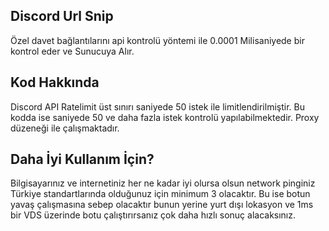 ## Discord Url Snip
Özel davet bağlantılarını api kontrolü yöntemi ile 0.0001 Milisaniyede bir kontrol eder ve Sunucuya Alır.

## Kod Hakkında
Discord API Ratelimit üst sınırı saniyede 50 istek ile limitlendirilmiştir. Bu kodda ise saniyede 50 ve daha fazla istek kontrolü yapılabilmektedir. Proxy düzeneği ile çalışmaktadır.

## Daha İyi Kullanım İçin?
Bilgisayarınız ve internetiniz her ne kadar iyi olursa olsun network pinginiz Türkiye standartlarında olduğunuz için minimum 3 olacaktır. Bu ise botun yavaş çalışmasına sebep olacaktır bunun yerine yurt dışı lokasyon ve 1ms bir VDS üzerinde botu çalıştırırsanız çok daha hızlı sonuç alacaksınız.
